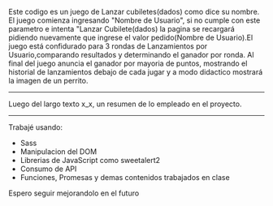Este codigo es un juego de Lanzar cubiletes(dados) como dice su nombre. El juego comienza 
ingresando "Nombre de Usuario", si no cumple con este parametro e intenta "Lanzar Cubilete(dados)
la pagina se recargará pidiendo nuevamente que ingrese el valor pedido(Nombre de Usuario).El juego está
confidurado para 3 rondas de Lanzamientos por Usuario,comparando resultados y determinando el ganador por ronda.
Al final del juego anuncia el ganador por mayoria de puntos, mostrando el historial de lanzamientos debajo de cada
jugar y a modo didactico mostrará la imagen de un perrito.

________________________________________________________________________
Luego del largo texto  x_x, un resumen de lo empleado en el proyecto.
________________________________________________________________________

 Trabajé usando:
* Sass
* Manipulacion del DOM
* Librerias de JavaScript como sweetalert2
* Consumo de API
* Funciones, Promesas y demas contenidos trabajados en clase

Espero seguir mejorandolo en el futuro
